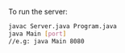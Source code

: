To run the server:
```bash
javac Server.java Program.java
java Main [port]
//e.g: java Main 8080
```
